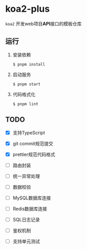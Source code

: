 # koa2-plus

`koa2` 开发web项目**API**接口的模板仓库

## 运行

1. 安装依赖
    ```
    $ pnpm install
    ```

2. 启动服务
    ```
    $ pnpm start
    ```

3. 代码格式化
    ```
    $ pnpm lint
    ```

## TODO

- [x] 支持TypeScript
- [x] git commit规范提交
- [x] prettier规范代码格式
- [ ] 路由封装
- [ ] 统一异常处理
- [ ] 数据校验
- [ ] MySQL数据库连接
- [ ] Redis数据库连接
- [ ] SQL日志记录
- [ ] 鉴权机制
- [ ] 支持单元测试

